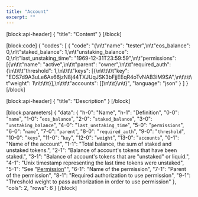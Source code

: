 ```yaml
---
title: "Account"
excerpt: ""
---
```

[block:api-header]
{
  "title": "Content"
}
[/block]

[block:code]
{
  "codes": [
    {
      "code": "{\n\t\"name\": \"tester\",\n\t\"eos_balance\": 0,\n\t\"staked_balance\": 1,\n\t\"unstaking_balance\": 0,\n\t\"last_unstaking_time\": \"1969-12-31T23:59:59\",\n\t\"permissions\": [{\n\t\t\"name\": \"active\",\n\t\t\"parent\": \"owner\",\n\t\t\"required_auth\": {\n\t\t\t\"threshold\": 1,\n\t\t\t\"keys\": [{\n\t\t\t\t\"key\": \"EOS7d9A3uLe6As66jzN8j44TXJUqJSK3bFjjEEqR4oTvNAB3iM9SA\",\n\t\t\t\t\"weight\": 1\n\t\t\t}],\n\t\t\t\"accounts\": []\n\t\t}\n\t}",
      "language": "json"
    }
  ]
}
[/block]

[block:api-header]
{
  "title": "Description"
}
[/block]

[block:parameters]
{
  "data": {
    "h-0": "Name",
    "h-1": "Definition",
    "0-0": "`name`",
    "1-0": "`eos_balance`",
    "2-0": "`staked_balance`",
    "3-0": "`unstaking_balance`",
    "4-0": "`last_unstaking_time`",
    "5-0": "`permissions`",
    "6-0": "`name`",
    "7-0": "`parent`",
    "8-0": "`required_auth`",
    "9-0": "`threshold`",
    "10-0": "`keys`",
    "11-0": "`key`",
    "12-0": "`weight`",
    "13-0": "`accounts`",
    "0-1": "Name of the account",
    "1-1": "Total balance, the sum of staked and unstaked tokens.",
    "2-1": "Balance of account's tokens that have been staked.",
    "3-1": "Balance of account's tokens that are \"unstaked\" or liquid.",
    "4-1": "Unix timestamp representing the last time tokens were unstaked",
    "5-1": "See \"[Permission](/docs/permission)\"",
    "6-1": "Name of the permission",
    "7-1": "Parent of the permission",
    "8-1": "Required authorization to use permission",
    "9-1": "Threshold weight to pass authorization in order to use permission"
  },
  "cols": 2,
  "rows": 6
}
[/block]